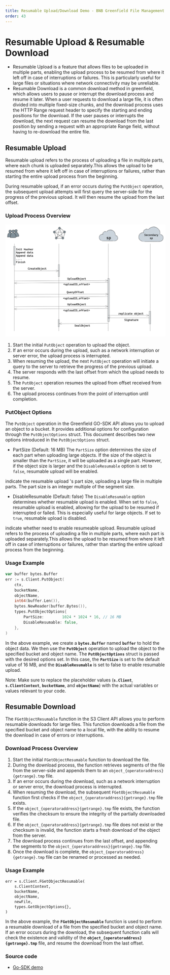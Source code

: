 ```yaml
---
title: Resumable Upload/Download Demo - BNB Greenfield File Management
order: 43
---
```


# Resumable Upload & Resumable Download

* Resumable Upload is a feature that allows files to be uploaded in multiple parts, enabling the upload process to be resumed from where it left off in case of interruptions or failures. This is particularly useful for large files or situations where network connectivity may be unreliable.
* Resumable Download is a common download method in greenfield, which allows users to pause or interrupt the download process and resume it later. When a user requests to download a large file, it is often divided into multiple fixed-size chunks, and the download process uses the HTTP Range request header to specify the starting and ending positions for the download. If the user pauses or interrupts the download, the next request can resume the download from the last position by sending a request with an appropriate Range field, without having to re-download the entire file.

## Resumable Upload

Resumable upload refers to the process of uploading a file in multiple parts, where each chunk is uploaded separately.This allows the upload to be resumed from where it left off in case of interruptions or failures, rather than starting the entire upload process from the beginning.

During resumable upload, if an error occurs during the `PutObject` operation, the subsequent upload attempts will first query the server-side for the progress of the previous upload. It will then resume the upload from the last offset.

### Upload Process Overview

![resumable-upload-overview](12-Resumable-Upload.png)

1. Start the initial `PutObject` operation to upload the object.
2. If an error occurs during the upload, such as a network interruption or server error, the upload process is interrupted.
3. When resuming the upload, the next `PutObject` operation will initiate a query to the server to retrieve the progress of the previous upload.
4. The server responds with the last offset from which the upload needs to resume.
5. The `PutObject` operation resumes the upload from offset received from the server.
6. The upload process continues from the point of interruption until completion.

### PutObject Options

The `PutObject` operation in the Greenfield GO-SDK API allows you to upload an object to a bucket. It provides additional options for configuration through the `PutObjectOptions` struct. This document describes two new options introduced in the `PutObjectOptions` struct.

- PartSize (Default: 16 MB)
  The `PartSize` option determines the size of each part when uploading large objects. If the size of the object is smaller than the `PartSize`, it will be uploaded as a single part. However, if the object size is larger and the `DisableResumable` option is set to `false`, resumable upload will be enabled.

indicate the resumable upload 's part size, uploading a large file in multiple parts. The part size is an integer multiple of the segment size.

- DisableResumable (Default: false)
  The `DisableResumable` option determines whether resumable upload is enabled. When set to `false`, resumable upload is enabled, allowing for the upload to be resumed if interrupted or failed. This is especially useful for large objects. If set to `true`, resumable upload is disabled.

indicate whether need to enable resumeable upload. Resumable upload refers to the process of uploading  a file in multiple parts, where each part is uploaded separately.This allows the upload to be resumed from  where it left off in case of interruptions or failures, rather than starting the entire upload process from the beginning.

### Usage Example

```go
var buffer bytes.Buffer
err := s.Client.PutObject(
    ctx,
    bucketName,
    objectName,
    int64(buffer.Len()),
    bytes.NewReader(buffer.Bytes()),
    types.PutObjectOptions{
        PartSize:        1024 * 1024 * 16, // 16 MB
        DisableResumable: false,
    },
)
```

In the above example, we create a **`bytes.Buffer`** named **`buffer`** to hold the object data. We then use the **`PutObject`** operation to upload the object to the specified bucket and object name. The **`PutObjectOptions`** struct is passed with the desired options set. In this case, the **`PartSize`** is set to the default value of 16 MB, and the **`DisableResumable`** is set to false to enable resumable upload.

Note: Make sure to replace the placeholder values (**`s.Client`**, **`s.ClientContext`**, **`bucketName`**, and **`objectName`**) with the actual variables or values relevant to your code.

## Resumable Download

The `FGetObjectResumable` function in the S3 Client API allows you to perform resumable downloads for large files. This function downloads a file from the specified bucket and object name to a local file, with the ability to resume the download in case of errors or interruptions.

### Download Process Overview

1. Start the initial `FGetObjectResumable` function to download the file.
2. During the download process, the function retrieves segments of the file from the server-side and appends them to an `object_{operatoraddress}{getrange}.tmp` file.
3. If an error occurs during the download, such as a network interruption or server error, the download process is interrupted.
4. When resuming the download, the subsequent `FGetObjectResumable` function first checks if the `object_{operatoraddress}{getrange}.tmp` file exists.
5. If the `object_{operatoraddress}{getrange}.tmp` file exists, the function verifies the checksum to ensure the integrity of the partially downloaded file.
6. If the `object_{operatoraddress}{getrange}.tmp` file does not exist or the checksum is invalid, the function starts a fresh download of the object from the server.
7. The download process continues from the last offset, and appending the segments to the `object_{operatoraddress}{getrange}.tmp` file.
8. Once the download is complete, the `object_{operatoraddress}{getrange}.tmp` file can be renamed or processed as needed.

### Usage Example

```
err = s.Client.FGetObjectResumable(
    s.ClientContext,
    bucketName,
    objectName,
    newFile,
    types.GetObjectOptions{},
)
```

In the above example, the **`FGetObjectResumable`** function is used to perform a resumable download of a file from the specified bucket and object name. If an error occurs during the download, the subsequent function calls will check the existence and validity of the **`object_{operatoraddress}{getrange}.tmp`** file, and resume the download from the last offset.

### Source code
* [Go-SDK demo](https://github.com/bnb-chain/greenfield-go-sdk/blob/4940fb69df1258fcb232b92e1ed4894ead516583/e2e/e2e_storage_test.go#L452)
